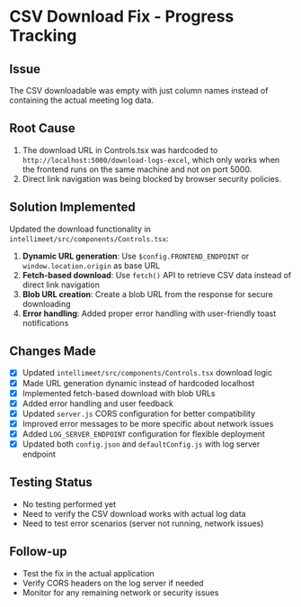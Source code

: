# CSV Download Fix - Progress Tracking

## Issue
The CSV downloadable was empty with just column names instead of containing the actual meeting log data.

## Root Cause
1. The download URL in Controls.tsx was hardcoded to `http://localhost:5000/download-logs-excel`, which only works when the frontend runs on the same machine and not on port 5000.
2. Direct link navigation was being blocked by browser security policies.

## Solution Implemented
Updated the download functionality in `intellimeet/src/components/Controls.tsx`:

1. **Dynamic URL generation**: Use `$config.FRONTEND_ENDPOINT` or `window.location.origin` as base URL
2. **Fetch-based download**: Use `fetch()` API to retrieve CSV data instead of direct link navigation
3. **Blob URL creation**: Create a blob URL from the response for secure downloading
4. **Error handling**: Added proper error handling with user-friendly toast notifications

## Changes Made
- [x] Updated `intellimeet/src/components/Controls.tsx` download logic
- [x] Made URL generation dynamic instead of hardcoded localhost
- [x] Implemented fetch-based download with blob URLs
- [x] Added error handling and user feedback
- [x] Updated `server.js` CORS configuration for better compatibility
- [x] Improved error messages to be more specific about network issues
- [x] Added `LOG_SERVER_ENDPOINT` configuration for flexible deployment
- [x] Updated both `config.json` and `defaultConfig.js` with log server endpoint

## Testing Status
- No testing performed yet
- Need to verify the CSV download works with actual log data
- Need to test error scenarios (server not running, network issues)

## Follow-up
- Test the fix in the actual application
- Verify CORS headers on the log server if needed
- Monitor for any remaining network or security issues
